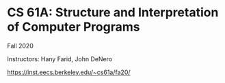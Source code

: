 # CS 61A: Structure and Interpretation of Computer Programs
Fall 2020

Instructors: Hany Farid, John DeNero

https://inst.eecs.berkeley.edu/~cs61a/fa20/
